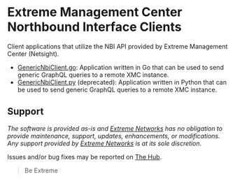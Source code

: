# Extreme Management Center Northbound Interface Clients

Client applications that utilize the NBI API provided by Extreme Management Center (Netsight).

* [GenericNbiClient.go](GenericNbiClient.go/README.md): Application written in Go that can be used to send generic GraphQL queries to a remote XMC instance.
* [GenericNbiClient.py](GenericNbiClient.py/README.md) (deprecated): Application written in Python that can be used to send generic GraphQL queries to a remote XMC instance.

## Support

_The software is provided as-is and [Extreme Networks](http://www.extremenetworks.com/) has no obligation to provide maintenance, support, updates, enhancements, or modifications. Any support provided by [Extreme Networks](http://www.extremenetworks.com/) is at its sole discretion._

Issues and/or bug fixes may be reported on [The Hub](https://community.extremenetworks.com).

>Be Extreme
